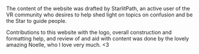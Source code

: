 The content of the website was drafted by StarlitPath, an active user of the VR community who desires to help shed light on topics on confusion and be the Star to guide people.

Contributions to this website with the logo, overall construction and formatting help, and review of and aid with content was done by the lovely amazing Noelle, who I love very much. <3
